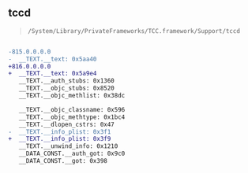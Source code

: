 ## tccd

> `/System/Library/PrivateFrameworks/TCC.framework/Support/tccd`

```diff

-815.0.0.0.0
-  __TEXT.__text: 0x5aa40
+816.0.0.0.0
+  __TEXT.__text: 0x5a9e4
   __TEXT.__auth_stubs: 0x1360
   __TEXT.__objc_stubs: 0x8520
   __TEXT.__objc_methlist: 0x38dc

   __TEXT.__objc_classname: 0x596
   __TEXT.__objc_methtype: 0x1bc4
   __TEXT.__dlopen_cstrs: 0x47
-  __TEXT.__info_plist: 0x3f1
+  __TEXT.__info_plist: 0x3f9
   __TEXT.__unwind_info: 0x1210
   __DATA_CONST.__auth_got: 0x9c0
   __DATA_CONST.__got: 0x398

```
